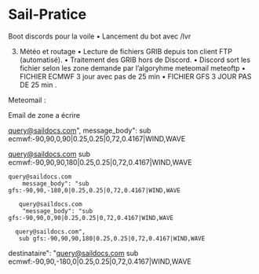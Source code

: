 # Sail-Pratice
Boot discords pour la voile
•	Lancement du bot avec /lvr


3. Météo et routage
•	Lecture de fichiers GRIB depuis ton client FTP (automatisé).
•	Traitement des GRIB hors de Discord.
•	Discord sort les fichier selon les zone demande par l’algoryhme meteomail meteoftp
•	FICHIER ECMWF 3 jour avec pas de 25 min
•	FICHIER GFS 3 JOUR PAS DE 25 min .

Meteomail :


Email de zone a écrire 

query@saildocs.com",
 message_body": sub ecmwf:-90,90,0,90|0.25,0.25|0,72,0.4167|WIND,WAVE
       
query@saildocs.com
 sub ecmwf:-90,90,90,180|0.25,0.25|0,72,0.4167|WIND,WAVE

    query@saildocs.com
        message_body": "sub gfs:-90,90,-180,0|0.25,0.25|0,72,0.4167|WIND,WAVE
        
       query@saildocs.com
        "message_body": "sub gfs:-90,90,0,90|0.25,0.25|0,72,0.4167|WIND,WAVE
        
      query@saildocs.com",
       sub gfs:-90,90,90,180|0.25,0.25|0,72,0.4167|WIND,WAVE
            
destinataire": "query@saildocs.com
sub ecmwf:-90,90,-180,0|0.25,0.25|0,72,0.4167|WIND,WAVE
